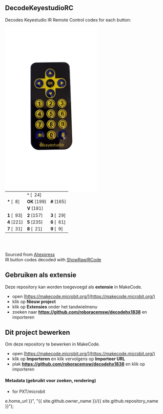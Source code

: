 ## DecodeKeyestudioRC
Decodes Keyestudio IR Remote Control codes for each button:

<img src="./KeyestudioRC_nbg.png"  width="60%" height="60%" align="left" alt="Keyestudio IR remote control"/>


|   |   |   |
|---|---|---|
|      | **^** [&nbsp;&nbsp;24]|       |
| **\*** [&nbsp;&nbsp;8]|  **OK**  [199]| **#**  [165]|
|      | **V** [181]|       | 
| **1**  [&nbsp;&nbsp;93]| **2**  [157]| **3**  [&nbsp;&nbsp;29]|
| **4**  [221]| **5**  [235]| **6**  [&nbsp;&nbsp;61]|
| **7**  [&nbsp;&nbsp;31]| **8** [&nbsp;&nbsp;21]| **9**  [&nbsp;&nbsp;9]|

<br clear="left"/>
<br/>

Sourced from <a href="https://nl.aliexpress.com/item/1005006463650651.html">Aliexpress</a> 
<br/>
IR button codes decoded with [ShowRawIRCode](../ShowRawIRCode)
## Gebruiken als extensie

Deze repository kan worden toegevoegd als **extensie** in MakeCode.

* open [https://makecode.microbit.org/](https://makecode.microbit.org/)
* klik op **Nieuw project**
* klik op **Extensies** onder het tandwielmenu
* zoeken naar **https://github.com/roboracemsw/decodehx1838** en importeren

## Dit project bewerken

Om deze repository te bewerken in MakeCode.

* open [https://makecode.microbit.org/](https://makecode.microbit.org/)
* klik op **Importeren** en klik vervolgens op **Importeer URL**
* plak **https://github.com/roboracemsw/decodehx1838** en klik op importeren

#### Metadata (gebruikt voor zoeken, rendering)

* for PXT/microbit
<script src="https://makecode.com/gh-pages-embed.js"></script><script>makeCodeRender("{{ site.makecode.home_url }}", "{{ site.github.owner_name }}/{{ site.github.repository_name }}");</script>e.home_url }}", "{{ site.github.owner_name }}/{{ site.github.repository_name }}");</script>
